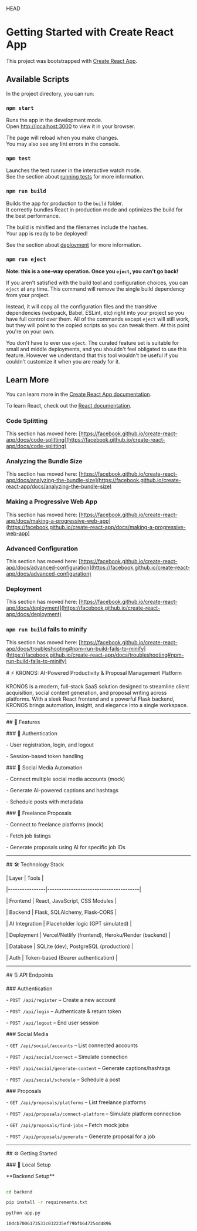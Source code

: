 HEAD
# Getting Started with Create React App

This project was bootstrapped with [Create React App](https://github.com/facebook/create-react-app).

## Available Scripts

In the project directory, you can run:

### `npm start`

Runs the app in the development mode.\
Open [http://localhost:3000](http://localhost:3000) to view it in your browser.

The page will reload when you make changes.\
You may also see any lint errors in the console.

### `npm test`

Launches the test runner in the interactive watch mode.\
See the section about [running tests](https://facebook.github.io/create-react-app/docs/running-tests) for more information.

### `npm run build`

Builds the app for production to the `build` folder.\
It correctly bundles React in production mode and optimizes the build for the best performance.

The build is minified and the filenames include the hashes.\
Your app is ready to be deployed!

See the section about [deployment](https://facebook.github.io/create-react-app/docs/deployment) for more information.

### `npm run eject`

**Note: this is a one-way operation. Once you `eject`, you can't go back!**

If you aren't satisfied with the build tool and configuration choices, you can `eject` at any time. This command will remove the single build dependency from your project.

Instead, it will copy all the configuration files and the transitive dependencies (webpack, Babel, ESLint, etc) right into your project so you have full control over them. All of the commands except `eject` will still work, but they will point to the copied scripts so you can tweak them. At this point you're on your own.

You don't have to ever use `eject`. The curated feature set is suitable for small and middle deployments, and you shouldn't feel obligated to use this feature. However we understand that this tool wouldn't be useful if you couldn't customize it when you are ready for it.

## Learn More

You can learn more in the [Create React App documentation](https://facebook.github.io/create-react-app/docs/getting-started).

To learn React, check out the [React documentation](https://reactjs.org/).

### Code Splitting

This section has moved here: [https://facebook.github.io/create-react-app/docs/code-splitting](https://facebook.github.io/create-react-app/docs/code-splitting)

### Analyzing the Bundle Size

This section has moved here: [https://facebook.github.io/create-react-app/docs/analyzing-the-bundle-size](https://facebook.github.io/create-react-app/docs/analyzing-the-bundle-size)

### Making a Progressive Web App

This section has moved here: [https://facebook.github.io/create-react-app/docs/making-a-progressive-web-app](https://facebook.github.io/create-react-app/docs/making-a-progressive-web-app)

### Advanced Configuration

This section has moved here: [https://facebook.github.io/create-react-app/docs/advanced-configuration](https://facebook.github.io/create-react-app/docs/advanced-configuration)

### Deployment

This section has moved here: [https://facebook.github.io/create-react-app/docs/deployment](https://facebook.github.io/create-react-app/docs/deployment)

### `npm run build` fails to minify

This section has moved here: [https://facebook.github.io/create-react-app/docs/troubleshooting#npm-run-build-fails-to-minify](https://facebook.github.io/create-react-app/docs/troubleshooting#npm-run-build-fails-to-minify)

\# ⚡ KRONOS: AI-Powered Productivity \& Proposal Management Platform



KRONOS is a modern, full-stack SaaS solution designed to streamline client acquisition, social content generation, and proposal writing across platforms. With a sleek React frontend and a powerful Flask backend, KRONOS brings automation, insight, and elegance into a single workspace.



---



\## 📐 Features



\### 🔐 Authentication

\- User registration, login, and logout

\- Session-based token handling



\### 📣 Social Media Automation

\- Connect multiple social media accounts (mock)

\- Generate AI-powered captions and hashtags

\- Schedule posts with metadata



\### 💼 Freelance Proposals

\- Connect to freelance platforms (mock)

\- Fetch job listings

\- Generate proposals using AI for specific job IDs



---



\## 🛠️ Technology Stack



| Layer           | Tools                                |

|----------------|---------------------------------------|

| Frontend       | React, JavaScript, CSS Modules        |

| Backend        | Flask, SQLAlchemy, Flask-CORS         |

| AI Integration | Placeholder logic (GPT simulated)     |

| Deployment     | Vercel/Netlify (frontend), Heroku/Render (backend) |

| Database       | SQLite (dev), PostgreSQL (production) |

| Auth           | Token-based (Bearer authentication)   |



---



\## 🔃 API Endpoints



\### Authentication

\- `POST /api/register` – Create a new account

\- `POST /api/login` – Authenticate \& return token

\- `POST /api/logout` – End user session



\### Social Media

\- `GET /api/social/accounts` – List connected accounts

\- `POST /api/social/connect` – Simulate connection

\- `POST /api/social/generate-content` – Generate captions/hashtags

\- `POST /api/social/schedule` – Schedule a post



\### Proposals

\- `GET /api/proposals/platforms` – List freelance platforms

\- `POST /api/proposals/connect-platform` – Simulate platform connection

\- `GET /api/proposals/find-jobs` – Fetch mock jobs

\- `POST /api/proposals/generate` – Generate proposal for a job



---



\## ⚙️ Getting Started



\### 🔧 Local Setup



\*\*Backend Setup\*\*

```bash

cd backend

pip install -r requirements.txt

python app.py

10dcb7006173533c032235ef79bfb647254d4896
